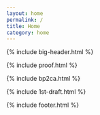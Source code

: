 ```yaml
---
layout: home
permalink: /
title: Home
category: home
---
```


{% include big-header.html %}

{% include proof.html %}

{% include bp2ca.html %}

{% include 1st-draft.html %}

{% include footer.html %}







